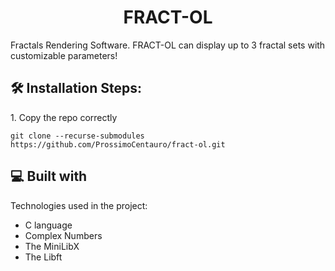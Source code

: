 <h1 align="center" id="title">FRACT-OL</h1>

<p id="description">Fractals Rendering Software. FRACT-OL can display up to 3 fractal sets with customizable parameters!</p>

<h2>🛠️ Installation Steps:</h2>

<p>1. Copy the repo correctly</p>

```
git clone --recurse-submodules https://github.com/ProssimoCentauro/fract-ol.git
```

  
  
<h2>💻 Built with</h2>

Technologies used in the project:

*   C language
*   Complex Numbers
*   The MiniLibX
*   The Libft
